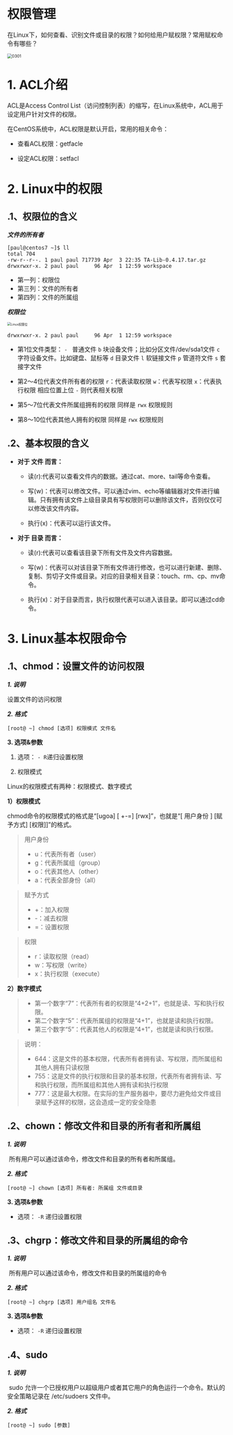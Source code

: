 # 权限管理

在Linux下，如何查看、识别文件或目录的权限？如何给用户赋权限？常用赋权命令有哪些？

<img src="./res/0301.png" alt="0301" style="zoom:67%;" />

# 1. ACL介绍 #

ACL是Access Control List（访问控制列表）的缩写，在Linux系统中，ACL用于设定用户针对文件的权限。

在CentOS系统中，ACL权限是默认开启，常用的相关命令：

- 查看ACL权限：getfacle

- 设定ACL权限：setfacl

# 2. Linux中的权限

## .1、权限位的含义

***文件的所有者***

```shell
[paul@centos7 ~]$ ll
total 704
-rw-r--r--. 1 paul paul 717739 Apr  3 22:35 TA-Lib-0.4.17.tar.gz
drwxrwxr-x. 2 paul paul     96 Apr  1 12:59 workspace
```

- 第一列：权限位
- 第三列：文件的所有者
- 第四列：文件的所属组

***权限位***

<img src="./res/0302.png" alt="Linux权限位" style="zoom:50%;" />

```shell
drwxrwxr-x. 2 paul paul     96 Apr  1 12:59 workspace
```

- 第1位文件类型：
      `- ` 普通文件
      `b` 块设备文件；比如分区文件/dev/sda1文件
      `c` 字符设备文件。比如键盘、鼠标等
      `d` 目录文件
      `l` 软链接文件
      `p` 管道符文件
      `s` 套接字文件

- 第2～4位代表文件所有者的权限
      `r`：代表读取权限
      `w`：代表写权限
      `x`：代表执行权限
      相应位置上位 `-` 则代表相关权限

- 第5～7位代表文件所属组拥有的权限
      同样是 `rwx` 权限规则

- 第8～10位代表其他人拥有的权限
      同样是 `rwx` 权限规则

## .2、基本权限的含义

- **对于 文件 而言：**

  - 读(r):代表可以查看文件内的数据。通过cat、more、tail等命令查看。


  - 写(w)：代表可以修改文件。可以通过vim、echo等编辑器对文件进行编辑。只有拥有该文件上级目录具有写权限则可以删除该文件，否则仅仅可以修改该文件内容。


  - 执行(x)：代表可以运行该文件。


- **对于 目录 而言：**

  - 读(r):代表可以查看该目录下所有文件及文件内容数据。


  - 写(w)：代表可以对该目录下所有文件进行修改，也可以进行新建、删除、复制、剪切子文件或目录。对应的目录相关目录：touch、rm、cp、mv命令。


  - 执行(x)：对于目录而言，执行权限代表可以进入该目录。即可以通过cd命令。


# 3. Linux基本权限命令 #

## .1、chmod：设置文件的访问权限 ##

***1. 说明***

设置文件的访问权限

***2. 格式***

```shell
[root@ ~] chmod [选项] 权限模式 文件名
```

**3. 选项&参数**

1. 选项： `- R`递归设置权限

2. 权限模式

Linux的权限模式有两种：权限模式、数字模式

**1）权限模式**

chmod命令的权限模式的格式是“[ugoa] [ +-=] [rwx]”，也就是“[ 用户身份 ] [赋予方式] [权限]]”的格式。

> 用户身份
> - u：代表所有者（user）
> - g：代表所属组（group）
> - o：代表其他人（other）
> - a：代表全部身份（all）

> 赋予方式
> - +：加入权限
> - -：减去权限
> - =：设置权限

> 权限
>- r：读取权限（read）
>- w：写权限（write）
>- x：执行权限（execute）

**2）数字模式**

> - 第一个数字“7”：代表所有者的权限是“4+2+1”，也就是读、写和执行权限。
> - 第二个数字“5”：代表所属组的权限是“4+1”，也就是读和执行权限。
> - 第三个数字“5”：代表其他人的权限是“4+1”，也就是读和执行权限。

>说明：
> - 644：这是文件的基本权限，代表所有者拥有读、写权限，而所属组和其他人拥有只读权限 
> - 755：这是文件的执行权限和目录的基本权限，代表所有者拥有读、写和执行权限，而所属组和其他人拥有读和执行权限
> - 777：这是最大权限。在实际的生产服务器中，要尽力避免给文件或目录赋予这样的权限，这会造成一定的安全隐患

## .2、chown：修改文件和目录的所有者和所属组 ##

***1. 说明***

​	所有用户可以通过该命令，修改文件和目录的所有者和所属组。

***2. 格式***

```shell
[root@ ~] chown [选项] 所有者: 所属组 文件或目录
```

**3. 选项&参数**

- 选项： `-R` 递归设置权限

## .3、chgrp：修改文件和目录的所属组的命令 ##

***1. 说明***

​	所有用户可以通过该命令，修改文件和目录的所属组的命令

***2. 格式***

```shell
[root@ ~] chgrp [选项] 用户组名 文件名
```

**3. 选项&参数**

- 选项： `-R` 递归设置权限

## .4、sudo

***1. 说明***

​	sudo 允许一个已授权用户以超级用户或者其它用户的角色运行一个命令。默认的安全策略记录在 /etc/sudoers 文件中。

***2. 格式***

```shell
[root@ ~] sudo [参数]
```

